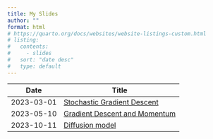 ```yaml
---
title: My Slides
author: ""
format: html
# https://quarto.org/docs/websites/website-listings-custom.html
# listing:
#   contents: 
#     - slides
#   sort: "date desc"
#   type: default
---
```



Date | Title
------- | -------
2023-03-01 | [Stochastic Gradient Descent](slides/2023-03-01-SGD/)
2023-05-10 | [Gradient Descent and Momentum](slides/2023-05-10-Momentum/)
2023-10-11 | [Diffusion model](slides/2023-10-11-Diffusion-model/)